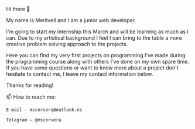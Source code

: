 Hi there 👋

My name is Meritxell and I am a junior web developer.

I'm going to start my internship this March and will be learning as much as I can. 
Due to my artistical background I feel I can bring to the table a more creative problem solving approach to the projects. 

Here you can find my very first projects on programming I've made during the programming course along with others I've done on my own spare time. 
If you have some questions or want to know more about a project don't hesitate to contact me, I leave my contact information below.

Thanks for reading!

<!--🌱 I’m currently learning React-->
📫 How to reach me: 

    E-mail — mscervera@outlook.es
    
    Telegram — @mscervera
    
<!--😄 Pronouns: ... -->



